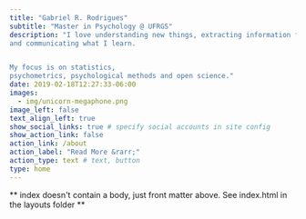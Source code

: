 ```yaml
---
title: "Gabriel R. Rodrigues"
subtitle: "Master in Psychology @ UFRGS"
description: "I love understanding new things, extracting information from data 
and communicating what I learn.


My focus is on statistics,
psychometrics, psychological methods and open science."
date: 2019-02-18T12:27:33-06:00
images:
  - img/unicorn-megaphone.png
image_left: false
text_align_left: true
show_social_links: true # specify social accounts in site config
show_action_link: false
action_link: /about
action_label: "Read More &rarr;"
action_type: text # text, button
type: home
---
```


** index doesn't contain a body, just front matter above.
See index.html in the layouts folder **
